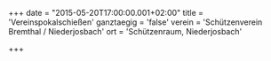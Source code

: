 +++
date = "2015-05-20T17:00:00.001+02:00"
title = 'Vereinspokalschießen'
ganztaegig = 'false'
verein = 'Schützenverein Bremthal / Niederjosbach'
ort = 'Schützenraum, Niederjosbach'

+++

      